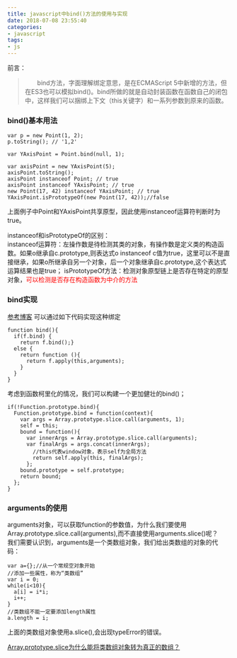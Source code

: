 ```yaml
---
title: javascript中bind()方法的使用与实现
date: 2018-07-08 23:55:40
categories:
- javascript
tags:
- js
---
```

前言：  
>&nbsp;&nbsp;&nbsp;&nbsp;&nbsp;&nbsp;&nbsp;bind方法，字面理解绑定意思，是在ECMAScript 5中新增的方法，但在ES3也可以模拟bind()。bind所做的就是自动封装函数在函数自己的闭包中，这样我们可以捆绑上下文（this关键字）和一系列参数到原来的函数。

### bind()基本用法
```
var p = new Point(1, 2);
p.toString(); // '1,2'
	
var YAxisPoint = Point.bind(null, 1);
	
var axisPoint = new YAxisPoint(5);
axisPoint.toString();
axisPoint instanceof Point; // true
axisPoint instanceof YAxisPoint; // true
new Point(17, 42) instanceof YAxisPoint; // true
YAxisPoint.isPrototypeOf(new Point(17, 42));//false
```
上面例子中Point和YAxisPoint共享原型，因此使用instanceof运算符判断时为true。

instanceof和isPrototypeOf的区别：  
instanceof运算符：左操作数是待检测其类的对象，有操作数是定义类的构造函数。如果o继承自c.prototype,则表达式o instanceof c值为true，这里可以不是直接继承，如果o所继承自另一个对象，后一个对象继承自c.prototype,这个表达式运算结果也是true；
isPrototypeOf方法：检测对象原型链上是否存在特定的原型对象，<span style="color:red">可以检测是否存在构造函数为中介的方法</span>

### bind实现
[参考博客](https://segmentfault.com/a/1190000002662251)
可以通过如下代码实现这种绑定
```
function bind(){
  if(f.bind) {
	return f.bind();}
  else {
	return function (){
	  return f.apply(this,arguments);
	}
  }
}
```
考虑到函数柯里化的情况，我们可以构建一个更加健壮的bind()；
```
if(!Function.prototype.bind){
  Function.prototype.bind = function(context){
    var args = Array.prototype.slice.call(arguments, 1);
	self = this;
	bound = function(){
	  var innerArgs = Array.prototype.slice.call(arguments);
	  var finalArgs = args.concat(innerArgs);
		//this代表window对象，表示self为全局方法
		return self.apply(this, finalArgs);
	  };
	bound.prototype = self.prototype;
	return bound;		
  };
}
```
### arguments的使用
arguments对象，可以获取function的参数值，为什么我们要使用Array.prototype.slice.call(arguments),而不直接使用arguments.slice()呢？  
我们需要认识到，arguments是一个类数组对象，我们给出类数组的对象的代码：  
```
var a={};//从一个常规空对象开始
//添加一些属性，称为“类数组”
var i = 0;
while(i<10){
  a[i] = i*i;
  i++;
}
//类数组不能一定要添加length属性
a.length = i;
```
上面的类数组对象使用a.slice(),会出现typeError的错误。

[Array.prototype.slice为什么能将类数组对象转为真正的数组？](https://www.cnblogs.com/henryli/p/3700945.html)


